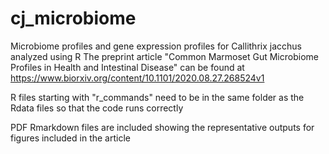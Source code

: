 # cj_microbiome
Microbiome profiles and gene expression profiles for Callithrix jacchus analyzed using R
The preprint article "Common Marmoset Gut Microbiome Profiles in Health and Intestinal Disease" can be found at https://www.biorxiv.org/content/10.1101/2020.08.27.268524v1

R files starting with "r_commands" need to be in the same folder as the Rdata files so that the code runs correctly

PDF Rmarkdown files are included showing the representative outputs for figures included in the article
